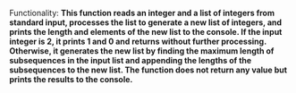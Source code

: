 Functionality: **This function reads an integer and a list of integers from standard input, processes the list to generate a new list of integers, and prints the length and elements of the new list to the console. If the input integer is 2, it prints 1 and 0 and returns without further processing. Otherwise, it generates the new list by finding the maximum length of subsequences in the input list and appending the lengths of the subsequences to the new list. The function does not return any value but prints the results to the console.**